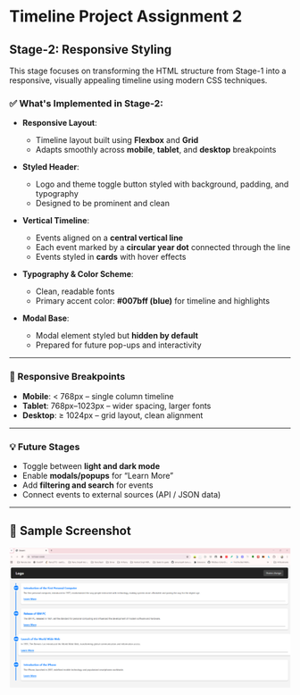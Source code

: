 # **Timeline Project Assignment 2**

## **Stage-2: Responsive Styling**

This stage focuses on transforming the HTML structure from Stage-1 into a responsive, visually appealing timeline using modern CSS techniques.

### ✅ What's Implemented in Stage-2:

- **Responsive Layout**:
  - Timeline layout built using **Flexbox** and **Grid**
  - Adapts smoothly across **mobile**, **tablet**, and **desktop** breakpoints

- **Styled Header**:
  - Logo and theme toggle button styled with background, padding, and typography
  - Designed to be prominent and clean

- **Vertical Timeline**:
  - Events aligned on a **central vertical line**
  - Each event marked by a **circular year dot** connected through the line
  - Events styled in **cards** with hover effects

- **Typography & Color Scheme**:
  - Clean, readable fonts
  - Primary accent color: **#007bff (blue)** for timeline and highlights

- **Modal Base**:
  - Modal element styled but **hidden by default**
  - Prepared for future pop-ups and interactivity

---

### 📱 Responsive Breakpoints

- **Mobile**: < 768px – single column timeline
- **Tablet**: 768px–1023px – wider spacing, larger fonts
- **Desktop**: ≥ 1024px – grid layout, clean alignment

---

### 💡 Future Stages

- Toggle between **light and dark mode**
- Enable **modals/popups** for “Learn More”
- Add **filtering and search** for events
- Connect events to external sources (API / JSON data)

---

## 📸 Sample Screenshot
![Timeline Mobile Screenshot](2-css.png)

